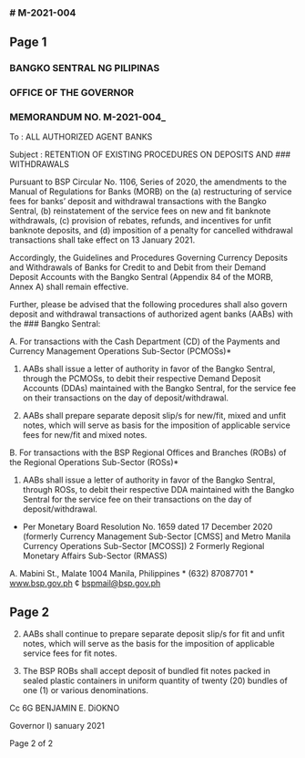 ### # M-2021-004

## Page 1

### BANGKO SENTRAL NG PILIPINAS

### OFFICE OF THE GOVERNOR

### MEMORANDUM NO. M-2021-004_

To : ALL AUTHORIZED AGENT BANKS

Subject : RETENTION OF EXISTING PROCEDURES ON DEPOSITS AND ### WITHDRAWALS

Pursuant to BSP Circular No. 1106, Series of 2020, the amendments to the Manual of Regulations for Banks (MORB) on the (a) restructuring of service fees for banks’ deposit and withdrawal transactions with the Bangko Sentral, (b) reinstatement of the service fees on new and fit banknote withdrawals, (c) provision of rebates, refunds, and incentives for unfit banknote deposits, and (d) imposition of a penalty for cancelled withdrawal transactions shall take effect on 13 January 2021.

Accordingly, the Guidelines and Procedures Governing Currency Deposits and Withdrawals of Banks for Credit to and Debit from their Demand Deposit Accounts with the Bangko Sentral (Appendix 84 of the MORB, Annex A) shall remain effective.

Further, please be advised that the following procedures shall also govern deposit and withdrawal transactions of authorized agent banks (AABs) with the ### Bangko Sentral:

A. For transactions with the Cash Department (CD) of the Payments and Currency Management Operations Sub-Sector (PCMOSs)*

1. AABs shall issue a letter of authority in favor of the Bangko Sentral, through the PCMOSs, to debit their respective Demand Deposit Accounts (DDAs) maintained with the Bangko Sentral, for the service fee on their transactions on the day of deposit/withdrawal.

2. AABs shall prepare separate deposit slip/s for new/fit, mixed and unfit notes, which will serve as basis for the imposition of applicable service fees for new/fit and mixed notes.

B. For transactions with the BSP Regional Offices and Branches (ROBs) of the Regional Operations Sub-Sector (ROSs)*

1. AABs shall issue a letter of authority in favor of the Bangko Sentral, through ROSs, to debit their respective DDA maintained with the Bangko Sentral for the service fee on their transactions on the day of deposit/withdrawal.

* Per Monetary Board Resolution No. 1659 dated 17 December 2020 (formerly Currency Management Sub-Sector [CMSS] and Metro Manila Currency Operations Sub-Sector [MCOSS]) 2 Formerly Regional Monetary Affairs Sub-Sector (RMASS)

A. Mabini St., Malate 1004 Manila, Philippines * (632) 87087701 * www.bsp.gov.ph ¢ bspmail@bsp.gov.ph

## Page 2

2. AABs shall continue to prepare separate deposit slip/s for fit and unfit notes, which will serve as the basis for the imposition of applicable service fees for fit notes.

3. The BSP ROBs shall accept deposit of bundled fit notes packed in sealed plastic containers in uniform quantity of twenty (20) bundles of one (1) or various denominations.

Cc 6G BENJAMIN E. DiOKNO

Governor I) sanuary 2021

Page 2 of 2

